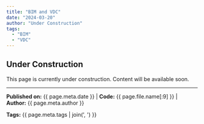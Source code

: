 ```yaml
---
title: "BIM and VDC"
date: "2024-03-20"
author: "Under Construction"
tags:
  - "BIM"
  - "VDC"
---
```


## Under Construction

This page is currently under construction. Content will be available soon.

---
**Published on:** {{ page.meta.date }} | **Code:** {{ page.file.name[:9] }}  | **Author:** {{ page.meta.author }}

**Tags:** {{ page.meta.tags | join(', ') }} 